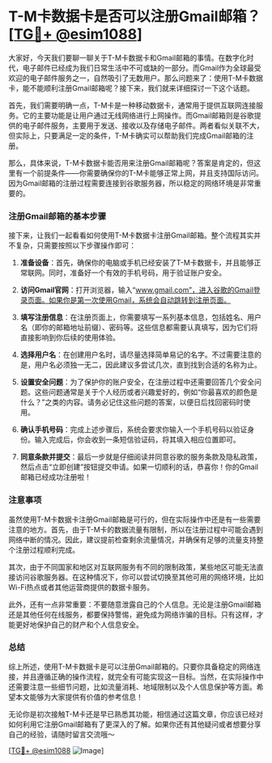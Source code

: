 # T-M卡数据卡是否可以注册Gmail邮箱？[[TG💪+ @esim1088](https://t.me/s/esim1088)]

大家好，今天我们要聊一聊关于T-M卡数据卡和Gmail邮箱的事情。在数字化时代，电子邮件已经成为我们日常生活中不可或缺的一部分。而Gmail作为全球最受欢迎的电子邮件服务之一，自然吸引了无数用户。那么问题来了：使用T-M卡数据卡，能不能顺利注册Gmail邮箱呢？接下来，我们就来详细探讨一下这个话题。

首先，我们需要明确一点，T-M卡是一种移动数据卡，通常用于提供互联网连接服务。它的主要功能是让用户通过无线网络进行上网操作。而Gmail邮箱则是谷歌提供的电子邮件服务，主要用于发送、接收以及存储电子邮件。两者看似关联不大，但实际上，只要满足一定的条件，T-M卡确实可以帮助我们完成Gmail邮箱的注册。

那么，具体来说，T-M卡数据卡能否用来注册Gmail邮箱呢？答案是肯定的，但这里有一个前提条件——你需要确保你的T-M卡能够正常上网，并且支持国际访问。因为Gmail邮箱的注册过程需要连接到谷歌服务器，所以稳定的网络环境是非常重要的。

### 注册Gmail邮箱的基本步骤

接下来，让我们一起看看如何使用T-M卡数据卡注册Gmail邮箱。整个流程其实并不复杂，只需要按照以下步骤操作即可：

1. **准备设备**：首先，确保你的电脑或手机已经安装了T-M卡数据卡，并且能够正常联网。同时，准备好一个有效的手机号码，用于验证账户安全。

2. **访问Gmail官网**：打开浏览器，输入“www.gmail.com”，进入谷歌的Gmail登录页面。如果你是第一次使用Gmail，系统会自动跳转到注册页面。

3. **填写注册信息**：在注册页面上，你需要填写一系列基本信息，包括姓名、用户名（即你的邮箱地址前缀）、密码等。这些信息都需要认真填写，因为它们将直接影响到你后续的使用体验。

4. **选择用户名**：在创建用户名时，请尽量选择简单易记的名字。不过需要注意的是，用户名必须独一无二，因此建议多尝试几次，直到找到合适的名称为止。

5. **设置安全问题**：为了保护你的账户安全，在注册过程中还需要回答几个安全问题。这些问题通常是关于个人经历或者兴趣爱好的，例如“你最喜欢的颜色是什么？”之类的内容。请务必记住这些问题的答案，以便日后找回密码时使用。

6. **确认手机号码**：完成上述步骤后，系统会要求你输入一个手机号码以验证身份。输入完成后，你会收到一条短信验证码，将其填入相应位置即可。

7. **同意条款并提交**：最后一步就是仔细阅读并同意谷歌的服务条款及隐私政策，然后点击“立即创建”按钮提交申请。如果一切顺利的话，恭喜你！你的Gmail邮箱已经成功注册啦！

### 注意事项

虽然使用T-M卡数据卡注册Gmail邮箱是可行的，但在实际操作中还是有一些需要注意的地方。首先，由于T-M卡的数据流量有限制，所以在注册过程中可能会遇到网络中断的情况。因此，建议提前检查剩余流量情况，并确保有足够的流量支持整个注册过程顺利完成。

其次，由于不同国家和地区对互联网服务有不同的限制政策，某些地区可能无法直接访问谷歌服务器。在这种情况下，你可以尝试切换至其他可用的网络环境，比如Wi-Fi热点或者其他运营商提供的数据卡服务。

此外，还有一点非常重要：不要随意泄露自己的个人信息。无论是注册Gmail邮箱还是其他任何在线服务，都要保持警惕，避免成为网络诈骗的目标。只有这样，才能更好地保护自己的财产和个人信息安全。

### 总结

综上所述，使用T-M卡数据卡是可以注册Gmail邮箱的。只要你具备稳定的网络连接，并且遵循正确的操作流程，就完全有可能实现这一目标。当然，在实际操作中还需要注意一些细节问题，比如流量消耗、地域限制以及个人信息保护等方面。希望本文能够为大家提供有价值的参考信息！

无论你是初次接触T-M卡还是早已熟悉其功能，相信通过这篇文章，你应该已经对如何利用它注册Gmail邮箱有了更深入的了解。如果你还有其他疑问或者想要分享自己的经验，请随时留言交流哦～

[[TG💪+ @esim1088](https://t.me/s/esim1088) ![Image](https://i.postimg.cc/4NQfJmqS/Snipaste-2025-05-13-00-14-12.png)]